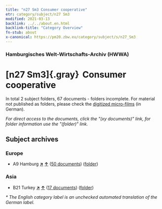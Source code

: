 ```yaml
---
title: "n27 Sm3 Consumer cooperative"
etr: category/subject/n27 Sm3
modified: 2021-03-13
backlink: ../../about.en.html
backlink-title: "Category Overview"
fn-stub: about
x-canonical: https://pm20.zbw.eu/category/subject/s/n27_Sm3
---
```


### Hamburgisches Welt-Wirtschafts-Archiv (HWWA)
# [n27 Sm3]{.gray}&#8201; Consumer cooperative&#160; 





In total 2 subject folders, 67 documents - folders incomplete.
For material not published as folders, please check the [digitized micro-films](/film/h1_sh.de.html) (in German).

_For direct access to the documents, click the "(xy documents)" link, for folder information use the "(folder)" link._

## Subject archives



### Europe

- A9 Hamburg [**&nearr;**](../../../geo/i/140905/about.en.html "Hamburg (all folders)") [**&uarr;**](../../../geo/about.en.html#A9 "Country category system") (<a href="https://pm20.zbw.eu/dfgview/sh/140905,145503" title="about: Hamburg : Consumer cooperative" target="_blank">50 documents</a>) ([folder](../../../../folder/sh/1409xx/140905/1455xx/145503/about.en.html))

### Asia

- B21 Turkey [**&nearr;**](../../../geo/i/141111/about.en.html "Turkey (all folders)") [**&uarr;**](../../../geo/about.en.html#B21 "Country category system") (<a href="https://pm20.zbw.eu/dfgview/sh/141111,145503" title="about: Turkey : Consumer cooperative" target="_blank">17 documents</a>) ([folder](../../../../folder/sh/1411xx/141111/1455xx/145503/about.en.html))


_* The English category label is an unchecked automated translation of the German label._

